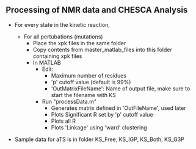## Processing of NMR data and CHESCA Analysis ##

- For every state in the kinetic reaction,
    - For all pertubations (mutations)
	    - Place the xpk files in the same folder
		- Copy contents from master_matlab_files into this folder containing xpk files
		- In MATLAB
		    - Edit: 
			    - Maximum number of residues
				- 'p' cutoff value (default is 99%)
				- 'OutMatrixFileName': Name of output file, make sure to start the filename with KS
			- Run "processData.m"
			    - Generates matrix defined in 'OutFileName', used later
				- Plots Significant R set by 'p' cutoff value
				- Plots all R
				- Plots 'Linkage' using 'ward' clustering

- Sample data for aTS is in folder KS_Free, KS_IGP, KS_Both, KS_G3P
		   